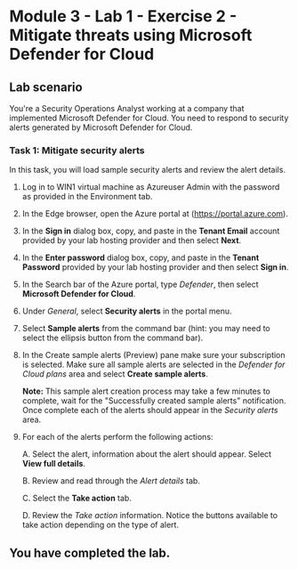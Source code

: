# Module 3 - Lab 1 - Exercise 2 - Mitigate threats using Microsoft Defender for Cloud

## Lab scenario

You're a Security Operations Analyst working at a company that implemented Microsoft Defender for Cloud. You need to respond to security alerts generated by Microsoft Defender for Cloud.

### Task 1: Mitigate security alerts

In this task, you will load sample security alerts and review the alert details.

1. Log in to WIN1 virtual machine as Azureuser Admin with the password as provided in the Environment tab.  

1. In the Edge browser, open the Azure portal at (https://portal.azure.com).

1. In the **Sign in** dialog box, copy, and paste in the **Tenant Email** account provided by your lab hosting provider and then select **Next**.

1. In the **Enter password** dialog box, copy, and paste in the **Tenant Password** provided by your lab hosting provider and then select **Sign in**.

1. In the Search bar of the Azure portal, type *Defender*, then select **Microsoft Defender for Cloud**.

1. Under *General*, select **Security alerts** in the portal menu.

1. Select **Sample alerts** from the command bar (hint: you may need to select the ellipsis button from the command bar).

1. In the Create sample alerts (Preview) pane make sure your subscription is selected.  Make sure all sample alerts are selected in the *Defender for Cloud plans* area and select **Create sample alerts**.  

      **Note:** This sample alert creation process may take a few minutes to complete, wait for the "Successfully created sample alerts" notification. Once complete each of the alerts should appear in the *Security alerts* area.

1. For each of the alerts perform the following actions:

    A. Select the alert, information about the alert should appear.  Select **View full details**.

    B. Review and read through the *Alert details* tab.

    C. Select the **Take action** tab.

    D. Review the *Take action* information. Notice the buttons available to take action depending on the type of alert.

## You have completed the lab.
